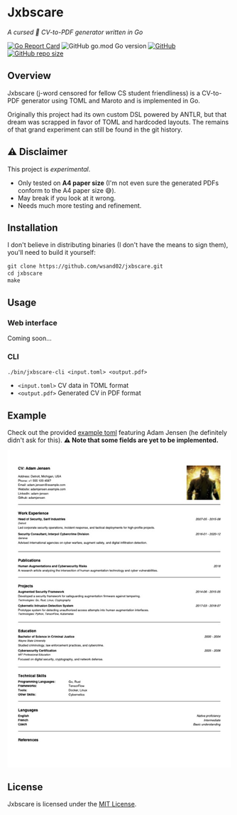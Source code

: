 # Jxbscare
*A cursed 👻 CV-to-PDF generator written in Go*

[![Go Report Card](https://goreportcard.com/badge/github.com/wsand02/jxbscare)](https://goreportcard.com/report/github.com/wsand02/jxbscare)
![GitHub go.mod Go version](https://img.shields.io/github/go-mod/go-version/wsand02/jxbscare)
[![GitHub](https://img.shields.io/github/license/wsand02/jxbscare)](https://github.com/wsand02/jxbscare/blob/master/LICENSE)
[![GitHub repo size](https://img.shields.io/github/repo-size/wsand02/jxbscare)](https://github.com/wsand02/jxbscare/)

## Overview
Jxbscare (j-word censored for fellow CS student friendliness) is a CV-to-PDF generator using TOML and Maroto and is implemented in Go.

Originally this project had its own custom DSL powered by ANTLR, but that dream was scrapped in favor of TOML and hardcoded layouts. The remains of that grand experiment can still be found in the git history.

## ⚠️ Disclaimer  
This project is *experimental*.  
- Only tested on **A4 paper size** (I'm not even sure the generated PDFs conform to the A4 paper size 😅).  
- May break if you look at it wrong.
- Needs much more testing and refinement.

## Installation
I don't believe in distributing binaries (I don't have the means to sign them), you'll need to build it yourself:
```
git clone https://github.com/wsand02/jxbscare.git
cd jxbscare
make
```

## Usage

### Web interface
Coming soon...

### CLI
```
./bin/jxbscare-cli <input.toml> <output.pdf> 
```
* `<input.toml>` CV data in TOML format
* `<output.pdf>` Generated CV in PDF format

## Example
Check out the provided [example toml](cv.example.toml) featuring Adam Jensen (he definitely didn't ask for this). **⚠️ Note that some fields are yet to be implemented.**

![Example Output](docs/example_output.jpg)


## License
Jxbscare is licensed under the [MIT License](LICENSE).